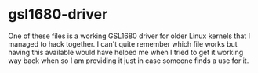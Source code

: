 # gsl1680-driver
One of these files is a working GSL1680 driver for older Linux kernels that I managed to hack together. I can't quite remember which file works but having this available would have helped me when I tried to get it working way back when so I am providing it just in case someone finds a use for it.
